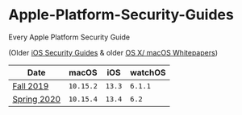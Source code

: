 # Apple-Platform-Security-Guides
Every Apple Platform Security Guide

(Older [iOS Security Guides](https://github.com/0xmachos/iOS-Security-Guides) & older [OS X/ macOS Whitepapers](https://github.com/0xmachos/mac-white-papers))

| Date            |    macOS    | iOS    | watchOS |
| ----            | ----------- | ------ |-------- |
| [Fall 2019](https://github.com/0xmachos/Apple-Platform-Security-Guides/blob/master/2019-fall-apple-platform-security-guide.pdf)   | `10.15.2`   | `13.3` | `6.1.1` |
| [Spring 2020](https://github.com/0xmachos/Apple-Platform-Security-Guides/blob/master/2020-spring-apple-platform-security-guide.pdf) | `10.15.4` | `13.4` | `6.2` |

